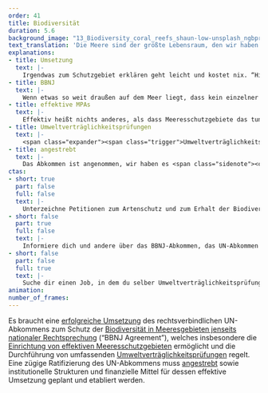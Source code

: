 ```yaml
---
order: 41
title: Biodiversität
duration: 5.6
background_image: "13_Biodiversity_coral_reefs_shaun-low-unsplash_ngbprd_yhc5lw.jpg#4cd4ff"
text_translation: 'Die Meere sind der größte Lebensraum, den wir haben. Und wir reden hier nicht nur von den 71 %, mit denen sie die Erdoberfläche bedecken, sondern von dem gigantischen Volumen, das bis in 11 Kilometer Tiefe belebt ist. Das gehört aber niemandem. Und wenn etwas niemandem gehört, wir aber alle davon abhängen, brauchen wir Regeln.'
explanations:
- title: Umsetzung
  text: |-
    Irgendwas zum Schutzgebiet erklären geht leicht und kostet nix. “Hiermit erkläre ich diesen Textabsatz zum Schutzgebiet!” Fertig. Die Frage ist: Habe ich auch die Autorität und die Mittel, meinen Textabsatz vor unlauteren Eingriffen zu schützen? Andernfalls gerät die Maßnahme schnell zum Placebo, nämlich wenn ich überall herumerzähle, ich hätte, sagen wir, 30% meiner Texte zu Schutzgebieten erklärt, und dann alle ganz beruhigt sind, weil ja schon so viel getan wird für den Texterhalt. Die EU verkündete 2018, dass sie bereits <span class="sidenote"><cite class="icon-link_external"><a href="https://storymaps.arcgis.com/stories/ee97e394a8c84cd2885e12bbd541a793" target="_blank" rel="noopener">"Unmanaged = Unprotected: Europe’s marine paper parks" / Oceana</a></cite><span>10%</span></span> ihrer Meeresfläche zu Schutzgebieten erklärt hat. Tatsächlich <span class="expander"><span class="trigger">geschützt</span><span class="info">vor Schleppnetzfischerei und anderen industriellen Eingriffen, die sich laut IUCN-Richtlinien nicht mit Meeresschutzgebieten vertragen</span></span> hat sie 0,5%. Und die durchschnittliche Intensität der Schleppnetzfischerei war in den Schutzgebieten absurderweise sogar <span class="sidenote"><cite class="icon-link_external"><a href="https://oceana.org/blog/the-paper-park-paradox/" target="_blank" rel="noopener">"The paper-park paradox" / Oceana</a></cite><span>1,4 mal höher</span></span> als <span class="expander"><span class="trigger">außerhalb.</span><span class="info">Und das gilt nicht nur für Europa: Eine <a href="https://oceans.ubc.ca/2023/03/24/paper-park-index-helps-identify-55-unprotected-marine-protected-areas/" target="_blank">Studie</a> der University of British Columbia identifizierte unter 180 weltweit untersuchten Schutzgebieten niederschmetternde 55 solcher “paper parks”.</span></span>
- title: BBNJ
  text: |-
    Wenn etwas so weit draußen auf dem Meer liegt, dass kein einzelner Nationalstaat darauf Anspruch erheben kann, gehört es dann niemandem und alle können damit machen, was sie wollen? Es wäre schön, wenn das nur eine rhetorische Frage wäre. Das <span class="expander"><span class="trigger">BBNJ-<span class="expander"><span class="trigger">Abkommen</span><span class="info">Eine Zusammenfassung der zentralen Punkte für Eilige und den gesamten Vertragstext für Gründliche finden sich beim <a href="https://www.bfn.de/abkommen-richtlinie/abkommen-zum-schutz-und-zur-nachhaltigen-nutzung-der-marinen-biologischen" target="_blank">Bundesamt für den Naturschutz</a></span></span></span><span class="info">Biodiversity Beyond National Jurisdiction, aka High Seas Treaty, aka Hochseeschutzabkommen</span></span> von 2023 ist die Antwort der internationalen Gemeinschaft darauf, und zu unser aller Glück lautet sie: Nein. Die Hohe See, die über 40% der Erdoberfläche bedeckt, gehört uns allen und wir müssen uns gemeinsam um sie kümmern. Das <span class="expander"><span class="trigger">Abkommen</span><span class="info">Eine Zusammenfassung der zentralen Punkte für Eilige und den gesamten Vertragstext für Gründliche finden sich beim <a href="https://www.bfn.de/abkommen-richtlinie/abkommen-zum-schutz-und-zur-nachhaltigen-nutzung-der-marinen-biologischen" target="_blank">Bundesamt für den Naturschutz</a></span></span> ist das Ergebnis jahrzehntelanger Bemühungen, eine Lücke im internationalen Meeresrecht zu schließen und die biologische Vielfalt in den Weltmeeren besser zu schützen. Es ist ein großer Durchbruch im internationalen Meeresschutz.
- title: effektive MPAs
  text: |-
    Effektiv heißt nichts anderes, als dass Meeresschutzgebiete das tun können, was auf ihnen draufsteht: Das Meer schützen, offenbar keine Selbstverständlichkeit. Dazu braucht es viererlei: eine <span class="expander"><span class="trigger">ganzheitliche Gebietsplanung, </span><span class="info">Schutzgebiete müssen nicht nur groß genug, sondern auch durch Wanderkorridore verbunden sein</span></span>eine kluge Auswahl, die nicht nur in den Blick nimmt, wie viel Fläche, sondern welche Fläche geschützt wird und was genau in dieser Fläche <span class="expander"><span class="trigger">geschützt wird,</span><span class="info">Schutzgebiete werden vor allem dort gebraucht, wo Artenvielfalt und Ökosysteme besonderen Schutz brauchen, nicht dort, wo sie am wenigsten das business as usual stören</span></span> strikte Kontrollen und konsequente Strafen bei Verstößen.
- title: Umweltverträglichkeitsprüfungen
  text: |-
    <span class="expander"><span class="trigger">Umweltverträglichkeitsprüfungen</span><span class="info">UVPs im Jargon, oder gar EIAs - Environmental Impact Assessments</span></span> sind ein wesentlicher Bestandteil des <span class="sidenote"><cite class="icon-link_external"><a href="https://www.pewtrusts.org/en/research-and-analysis/issue-briefs/2024/08/inside-the-new-high-seas-treaty#:~:text=requires%20activities%20that%20take,or%20manages%20significant%20adverse" target="_blank" rel="noopener">Pew Charitable Trust / Inside the New High Seas Treaty</a></cite><span>BBNJ-Abkommens</span></span> - die Regelung sagt: Eine UVP muss durchgeführt werden, wenn eine geplante menschliche Aktivität auf der Hohen See mehr als geringfügige oder vorübergehende Auswirkungen auf das marine Ökosystem haben könnte, oder, wichtig: Wenn die Auswirkungen dieser Aktivität unbekannt oder nicht ausreichend verstanden sind. Der <span class="sidenote"><cite class="icon-link_external"><a href="https://www.pewtrusts.org/-/media/data-visualizations/infographics/2024/08/bbnjtreaty_webmobilegraphics5.png?mw=2580&hash=5024CC9BB5BA3B799D5B5F7729175328" target="_blank" rel="noopener">Pew Charitable Trust / Grafik: Environmental Impact Assessment under the High Seas Treaty</a></cite><span>Prozess, nach dem geprüft wird</span></span>, muss ein breites Spektrum an Interessengruppen einbinden, einschließlich indigene Bevölkerungsgruppen, andere lokale Gemeinschaften, Zivilgesellschaft und Wissenschaft. Er muss transparent sein und öffentlich. Er muss sowohl den neuesten Stand der Forschung als auch traditionelles Wissen zu Rate ziehen, um potentielle Auswirkungen des geplanten Eingriffs zu verstehen und Maßnahmen zu finden, mit denen etwaige Schäden <span class="expander"><span class="trigger">verhindert, abgeschwächt und bewältigt werden können.</span><span class="info">prevent, mitigate, manage – ein wichtiger Akkord, Tonfolge absteigend, Moll</span></span> Klingt eigentlich ganz gut. Klingt aber auch ziemlich aufwändig. Wer macht sowas so weit draußen? Wer hat die Kapazitäten dafür? Wer kontrolliert das? Darauf gibt es auch gute <span class="sidenote"><cite class="icon-link_external"><a href="https://www.sciencedirect.com/science/article/abs/pii/S0308597X24002434#:~:text=The%20internationalization%20of%20EIA%20under%20the%20BBNJ" target="_blank" rel="noopener">Marine Policy / Internationalization of EIA rules in the BBNJ Agreement: Impediments and possible solutions</a></cite><span>Antworten</span></span>, mindestens genauso aufwändige.
- title: angestrebt
  text: |-
    Das Abkommen ist angenommen, wir haben es <span class="sidenote"><cite class="icon-link_external"><a href="https://www.bmuv.de/pressemitteilung/bedeutender-erfolg-fuer-den-schutz-der-meere#:~:text=Deutschland%20hat%20gestern%20Abend%20das,Unterzeichnung%20in%20New%20York%20teilgenommen." target="_blank" rel="noopener">"Bedeutender Erfolg für den Schutz der Meere" / BMUV</a></cite><span>unterzeichnet</span></span>, was ist da noch zu wollen? Es fehlt <span class="expander"><span class="trigger">die Ratifizierung.</span><span class="info">ein Wort, das man im Zusammenhang mit internationalen Verträgen ständig hört und sonst nirgends</span></span> Die Unterschrift durch die Regierungsvertreter:innen ist da nur der erste Schritt, der genaue Prozess kann von Land zu Land unterschiedlich sein. Bei uns heißt das: Es muss durch den Bundestag in ein Umsetzungsgesetz überführt werden. Wir wollen, dass das schnellstmöglich passiert, und nicht nur in <span class="expander"><span class="trigger">Deutschland</span><span class="info">das für sich selbst immer wieder eine Vorreiterrolle reklamiert, aber sich leider die Ratifizierung des BBNJ für ganz weit hinten in der Legislaturperiode Scholz aufgehoben hat – und was dann passiert ist, wissen wir alle.</span></span> – wir sollten als Land unseren Einfluss nutzen, um auch die anderen Staaten zu einer schnellen Ratifizierung zu <span class="expander"><span class="trigger">bewegen.</span><span class="info">Voraussetzung für das notwendige Minimum an Glaubwürdigkeit: Vielleicht erstmal selber ratifizieren?</span></span> Denn: Das Abkommen tritt erst in Kraft, wenn es von mindestens 60 Vertragsparteien ratifiziert worden ist. Heute (Stand Dezember 2024) sind es 15 - und solang das nicht 60 werden, sind wir, was tatsächlich praktizierten Meeresschutz auf der Hohen See angeht, immer noch auf dem selben Stand von vor über 20 Jahren, als die UN die ersten zaghaften Diskussionen um das BBNJ <span class="sidenote"><cite class="icon-link_external"><a href="https://enb.iisd.org/marine-biodiversity-beyond-national-jurisdiction-bbnj-igc5-resumed-summary#:~:text=Working%20Group%3A%20Established%20by,sustainable%20use%20of%20BBNJ" target="_blank" rel="noopener">IISD Earth Negotiation Bulletin / Summary Report, Resumed 5th Session of the Intergovernmental Conference (IGC) on BBNJ</a></cite><span>begann</span></span>.
ctas:
- short: true
  part: false
  full: false
  text: |-
    Unterzeichne Petitionen zum Artenschutz und zum Erhalt der Biodiversität auf Hoher See, zum Beispiel diese <a href="https://act.greenpeace.de/meeresschutzgebiete-jetzt" target="_blank">hier</a>.
- short: false
  part: true
  full: false
  text: |-
    Informiere dich und andere über das BBNJ-Abkommen, das UN-Abkommen zum Schutz der Biodiversität in Meeresgebieten jenseits nationaler Rechtsprechung, zum Beispiel <a href="https://www.deutschlandfunk.de/meeresschutz-abkommen-hohe-see-vereinte-nationen-100.html" target="_blank">hier</a>.
- short: false
  part: false
  full: true
  text: |-
    Suche dir einen Job, in dem du selber Umweltverträglichkeitsprüfungen begleitest, zum Beispiel <a href="https://www.umweltbundesamt.de/themen/nachhaltigkeit-strategien-internationales/umweltpruefungen#zum-begriff-der-umweltprufungen" target="_blank">hier</a>.
animation:
number_of_frames:
---
```

Es braucht eine [erfolgreiche Umsetzung](# "Umsetzung") des rechtsverbindlichen UN-Abkommens zum Schutz der [Biodiversität in Meeresgebieten jenseits nationaler Rechtsprechung](# "BBNJ") (“BBNJ Agreement”), welches insbesondere die [Einrichtung von effektiven Meeresschutzgebieten](# "effektive MPAs") ermöglicht und die Durchführung von umfassenden [Umweltverträglichkeitsprüfungen](# "Umweltverträglichkeitsprüfungen") regelt. Eine zügige Ratifizierung des UN-Abkommens muss [angestrebt](# "angestrebt") sowie institutionelle Strukturen und finanzielle Mittel für dessen effektive Umsetzung geplant und etabliert werden.